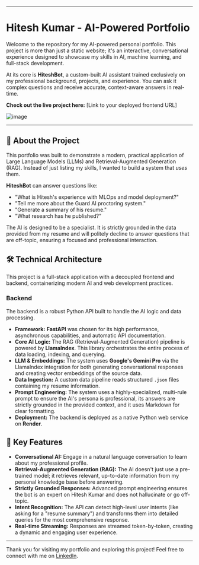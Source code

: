
---

# Hitesh Kumar - AI-Powered Portfolio

Welcome to the repository for my AI-powered personal portfolio. This project is more than just a static website; it's an interactive, conversational experience designed to showcase my skills in AI, machine learning, and full-stack development.

At its core is **HiteshBot**, a custom-built AI assistant trained exclusively on my professional background, projects, and experience. You can ask it complex questions and receive accurate, context-aware answers in real-time.

**Check out the live project here:** [Link to your deployed frontend URL]

![image](https://github.com/user-attachments/assets/d97facd3-7b7e-456f-82a2-88a1c433bac0)



---

## 🚀 About the Project

This portfolio was built to demonstrate a modern, practical application of Large Language Models (LLMs) and Retrieval-Augmented Generation (RAG). Instead of just listing my skills, I wanted to build a system that *uses* them.

**HiteshBot** can answer questions like:

-   "What is Hitesh's experience with MLOps and model deployment?"
-   "Tell me more about the Guard AI proctoring system."
-   "Generate a summary of his resume."
-   "What research has he published?"

The AI is designed to be a specialist. It is strictly grounded in the data provided from my resume and will politely decline to answer questions that are off-topic, ensuring a focused and professional interaction.

## 🛠️ Technical Architecture

This project is a full-stack application with a decoupled frontend and backend, containerizing modern AI and web development practices.





### Backend

The backend is a robust Python API built to handle the AI logic and data processing.

-   **Framework:** **FastAPI** was chosen for its high performance, asynchronous capabilities, and automatic API documentation.
-   **Core AI Logic:** The RAG (Retrieval-Augmented Generation) pipeline is powered by **LlamaIndex**. This library orchestrates the entire process of data loading, indexing, and querying.
-   **LLM & Embeddings:** The system uses **Google's Gemini Pro** via the LlamaIndex integration for both generating conversational responses and creating vector embeddings of the source data.
-   **Data Ingestion:** A custom data pipeline reads structured `.json` files containing my resume information.
-   **Prompt Engineering:** The system uses a highly-specialized, multi-rule prompt to ensure the AI's persona is professional, its answers are strictly grounded in the provided context, and it uses Markdown for clear formatting.
-   **Deployment:** The backend is deployed as a native Python web service on **Render**.


## 🌟 Key Features

-   **Conversational AI:** Engage in a natural language conversation to learn about my professional profile.
-   **Retrieval-Augmented Generation (RAG):** The AI doesn't just use a pre-trained model; it retrieves relevant, up-to-date information from my personal knowledge base before answering.
-   **Strictly Grounded Responses:** Advanced prompt engineering ensures the bot is an expert on Hitesh Kumar and does not hallucinate or go off-topic.
-   **Intent Recognition:** The API can detect high-level user intents (like asking for a "resume summary") and transforms them into detailed queries for the most comprehensive response.
-   **Real-time Streaming:** Responses are streamed token-by-token, creating a dynamic and engaging user experience.

---

Thank you for visiting my portfolio and exploring this project! Feel free to connect with me on [LinkedIn](https://www.linkedin.com/in/hitesh-kumar-aiml/).
